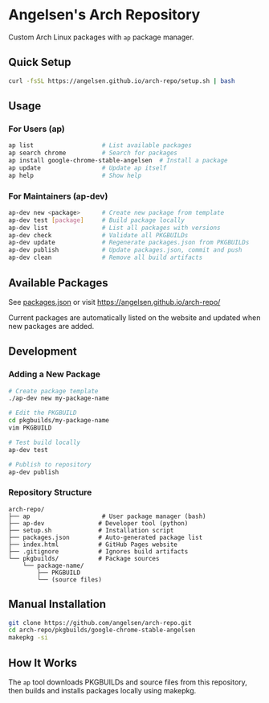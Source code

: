 # Angelsen's Arch Repository

Custom Arch Linux packages with `ap` package manager.

## Quick Setup

```bash
curl -fsSL https://angelsen.github.io/arch-repo/setup.sh | bash
```

## Usage

### For Users (ap)

```bash
ap list                   # List available packages
ap search chrome          # Search for packages
ap install google-chrome-stable-angelsen  # Install a package
ap update                 # Update ap itself
ap help                   # Show help
```

### For Maintainers (ap-dev)

```bash
ap-dev new <package>      # Create new package from template
ap-dev test [package]     # Build package locally
ap-dev list               # List all packages with versions
ap-dev check              # Validate all PKGBUILDs
ap-dev update             # Regenerate packages.json from PKGBUILDs
ap-dev publish            # Update packages.json, commit and push
ap-dev clean              # Remove all build artifacts
```

## Available Packages

See [packages.json](packages.json) or visit https://angelsen.github.io/arch-repo/

Current packages are automatically listed on the website and updated when new packages are added.

## Development

### Adding a New Package

```bash
# Create package template
./ap-dev new my-package-name

# Edit the PKGBUILD
cd pkgbuilds/my-package-name
vim PKGBUILD

# Test build locally
ap-dev test

# Publish to repository
ap-dev publish
```

### Repository Structure

```
arch-repo/
├── ap                    # User package manager (bash)
├── ap-dev               # Developer tool (python)
├── setup.sh             # Installation script
├── packages.json        # Auto-generated package list
├── index.html           # GitHub Pages website
├── .gitignore           # Ignores build artifacts
└── pkgbuilds/           # Package sources
    └── package-name/
        ├── PKGBUILD
        └── (source files)
```

## Manual Installation

```bash
git clone https://github.com/angelsen/arch-repo.git
cd arch-repo/pkgbuilds/google-chrome-stable-angelsen
makepkg -si
```

## How It Works

The `ap` tool downloads PKGBUILDs and source files from this repository, then builds and installs packages locally using makepkg.
